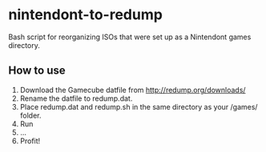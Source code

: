 # nintendont-to-redump
Bash script for reorganizing ISOs that were set up as a Nintendont games directory.

## How to use
1. Download the Gamecube datfile from http://redump.org/downloads/
2. Rename the datfile to redump.dat.
3. Place redump.dat and redump.sh in the same directory as your /games/ folder.
4. Run
5. ...
6. Profit!
